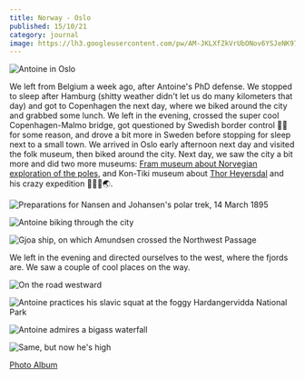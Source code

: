 ```yaml
---
title: Norway - Oslo
published: 15/10/21
category: journal
image: https://lh3.googleusercontent.com/pw/AM-JKLXfZkVrUbONov6YSJeNK97-xBkeJhz8BuKV2BPhFF1UlmGKHu0u0xT4VV26usold4Dh5C24n_RkMlG_3x6AGvNxwzODb9YYJcRkS6oGGJ6m8UIHxk4Znp-d38QwrALROT4ldczAtKTZU2fZUhJv3pQK=w2368-h1578-no?authuser=0)
---
```


![Antoine in Oslo](https://lh3.googleusercontent.com/pw/AM-JKLXfZkVrUbONov6YSJeNK97-xBkeJhz8BuKV2BPhFF1UlmGKHu0u0xT4VV26usold4Dh5C24n_RkMlG_3x6AGvNxwzODb9YYJcRkS6oGGJ6m8UIHxk4Znp-d38QwrALROT4ldczAtKTZU2fZUhJv3pQK=w2368-h1578-no?authuser=0)

We left from Belgium a week ago, after Antoine's PhD defense. We stopped to sleep after Hamburg (shitty weather didn't let us do many kilometers that day) and got to Copenhagen the next day, where we biked around the city and grabbed some lunch. We left in the evening, crossed the super cool Copenhagen-Malmo bridge, got questioned by Swedish border control 👮‍♀️ for some reason, and drove a bit more in Sweden before stopping for sleep next to a small town. We arrived in Oslo early afternoon next day and visited the folk museum, then biked around the city. Next day, we saw the city a bit more and did two more museums: [Fram museum about Norvegian exploration of the poles](https://frammuseum.no/), and Kon-Tiki museum about [Thor Heyersdal](https://en.wikipedia.org/wiki/Thor_Heyerdahl) and his crazy expedition 🏄‍♂️🌊🌏. 

![Preparations for Nansen and Johansen's polar trek, 14 March 1895](https://upload.wikimedia.org/wikipedia/commons/thumb/9/9e/Nansen_Johansen_depart_14_March_1895.jpg/580px-Nansen_Johansen_depart_14_March_1895.jpg)

![Antoine biking through the city](https://lh3.googleusercontent.com/pw/AM-JKLWo0BLw7KDMHeRdTVdIZkbb-LHxqrzpPLEJm_i0u5HUpEP4VNlifMM91dWvsFhkWRqq7-UJdqgLb4icwLEPZo2eGzRSwcMN7wmC9hTpcn-w3mHb4jNX7WYFL5SMlqWlx9Uxnh3SU1OB1CNFv-3ARm0o=w2368-h1578-no?authuser=0)


![Gjoa ship, on which Amundsen crossed the Northwest Passage](https://lh3.googleusercontent.com/pw/AM-JKLWeMVOoI4RXCWNNFaotSZTD42IUkNMtAKnjJ37Ipaa_dkMFRcQcNe9lt9NN-fqkDHwrzFwuRb2aw6OiOufBTkPXSfvaAVXbqXileXpbFZPym-LKHziKzF52GC6P5npdubXhj2zMgdnl-zdYo2lHuKtY=w1052-h1578-no?authuser=0)

We left in the evening and directed ourselves to the west, where the fjords are. We saw a couple of cool places on the way. 
 
![On the road westward](https://lh3.googleusercontent.com/pw/AM-JKLV0o1vBQ0IPkLEQ5-h5GzorLUoDbwrqlUfhtTpwPK5AUBETJb43SGcNyFwWC4yxactuVOzum2W07RxxXb8YUzpOf2JceFKGu_ryDTsYHS9UEKXZzLb0AGlDjOB1Hr6lbVwrY48FiXX-0tVP7H_7fiqk=w2368-h1578-no?authuser=0)

![Antoine practices his slavic squat at the foggy Hardangervidda National Park](https://lh3.googleusercontent.com/pw/AM-JKLUub-Cq_F7DpQgQd9HT3EH0LFJIgE3T7tMR8_oYGMBpwveAkRHbJveWJTAiNVbdpKbXyQnRm_7bQmhd5GtvlYzMu2hxpjvpT0r45rD30UouWAlHrEPTHhbXkgR4eoqpj3JJLuW3Fm_v8AwjZr-rinsP=w2368-h1578-no?authuser=0)

![Antoine admires a bigass waterfall](https://lh3.googleusercontent.com/pw/AM-JKLXQAFRN55pq1h1GDAjpLV_4ud4iAqOTNGubOYnx020x1gOLDPsML-CIsMEUzj0yY3gVhcSevOrEKSF-8tZ-UiekBF5OfUp6hy0oc34_HUz3Kl6ExafQyZ2uhjgw6XQWGArvbPs_omJYlODB9UYciEkP=w2368-h1578-no?authuser=0)

![Same, but now he's high](https://lh3.googleusercontent.com/pw/AM-JKLW0vT6DIHx3wCwgY0jzgmQld1OYt-bdgCIQP3dOgm4nbziqYAMOqcqcRwTMQvNmLGPLBQ8OS9yzKQw5AZgm1zPX6Yd66A4WDANxPGs1uu9dPKslPu20cII3l07BSOvsLju6UCikx9TNiemcsWmgYdBY=w2368-h1578-no?authuser=0)

[Photo Album](https://photos.app.goo.gl/y22stzNQ9gVcPQVB6)


